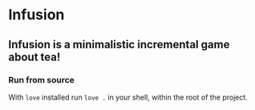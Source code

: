 # Infusion

## Infusion is a minimalistic incremental game about tea!

### Run from source
With `love` installed run `love .` in your shell, within the root of the project.

